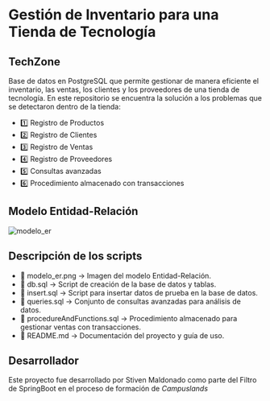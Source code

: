# Gestión de Inventario para una Tienda de Tecnología
## TechZone
Base de datos en PostgreSQL que permite gestionar de manera eficiente el inventario, las ventas, los clientes y los proveedores de una tienda de tecnología.
En este repositorio se encuentra la solución a los problemas que se detectaron dentro de la tienda:
- 1️⃣ Registro de Productos  
- 2️⃣ Registro de Clientes
- 3️⃣ Registro de Ventas
- 4️⃣ Registro de Proveedores
- 5️⃣ Consultas avanzadas
- 6️⃣ Procedimiento almacenado con transacciones

## Modelo Entidad-Relación
![modelo_er](https://github.com/user-attachments/assets/65611de3-c368-4296-a698-738534567134)

## Descripción de los scripts
- 📌 modelo_er.png → Imagen del modelo Entidad-Relación.
- 📌 db.sql → Script de creación de la base de datos y tablas.
- 📌 insert.sql → Script para insertar datos de prueba en la base de datos.
- 📌 queries.sql → Conjunto de consultas avanzadas para análisis de datos.
- 📌 procedureAndFunctions.sql → Procedimiento almacenado para gestionar ventas con
transacciones.
- 📌 README.md → Documentación del proyecto y guía de uso.

## Desarrollador 
Este proyecto fue desarrollado por Stiven Maldonado como parte del Filtro de SpringBoot en el proceso de formación de *Campuslands*
